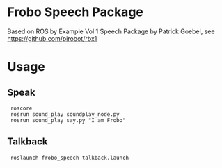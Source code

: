# Frobo Speech Package

Based on  ROS by Example Vol 1 Speech Package by Patrick Goebel, see https://github.com/pirobot/rbx1

# Usage

## Speak

     roscore
     rosrun sound_play soundplay_node.py
     rosrun sound_play say.py "I am Frobo"

## Talkback

     roslaunch frobo_speech talkback.launch
